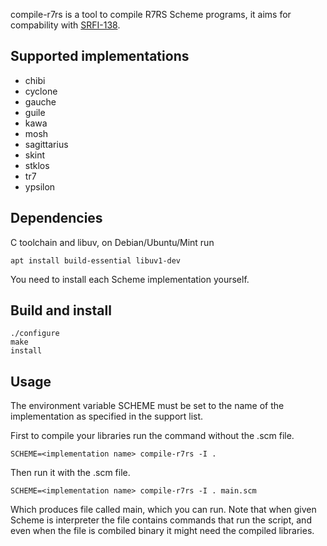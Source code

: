 compile-r7rs is a tool to compile R7RS Scheme programs, it aims for compability
with [SRFI-138](https://srfi.schemers.org/srfi-138/srfi-138.html).

## Supported implementations

- chibi
- cyclone
- gauche
- guile
- kawa
- mosh
- sagittarius
- skint
- stklos
- tr7
- ypsilon

## Dependencies

C toolchain and libuv, on Debian/Ubuntu/Mint run

    apt install build-essential libuv1-dev

You need to install each Scheme implementation yourself.

## Build and install

    ./configure
    make
    install

## Usage

The environment variable SCHEME must be set to the name of the implementation
as specified in the support list.

First to compile your libraries run the command without the .scm file.

    SCHEME=<implementation name> compile-r7rs -I .

Then run it with the .scm file.

    SCHEME=<implementation name> compile-r7rs -I . main.scm

Which produces file called main, which you can run. Note that when given Scheme
is interpreter the file contains commands that run the script, and even when
the file is combiled binary it might need the compiled libraries.
